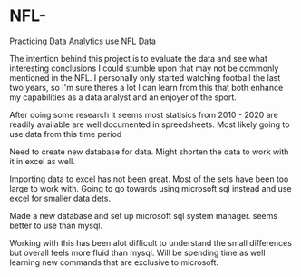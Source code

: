 # NFL-
Practicing Data Analytics use NFL Data

The intention behind this project is to evaluate the data and see what interesting conclusions
I could stumble upon that may not be commonly mentioned in the NFL. I personally only started watching
football the last two years, so I'm sure theres a lot I can learn from this that both enhance my capabilities 
as a data analyst and an enjoyer of the sport. 

After doing some research it seems most statisics from 2010 - 2020 are readily available are well documented in spreedsheets. Most likely going to use data from this time period

Need to create new database for data. Might shorten the data to work with it in excel as well. 

Importing data to excel has not been great. Most of the sets have been too large to work with. Going to go towards using microsoft sql instead and use excel for smaller data dets.

Made a new database and set up microsoft sql system manager. seems better to use than mysql.

Working with this has been alot difficult to understand the small differences but overall feels more fluid than mysql. Will be spending time as well learning new commands that are exclusive to microsoft.
